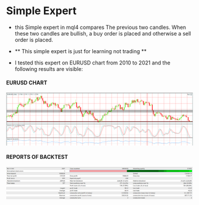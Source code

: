# Simple Expert
- this Simple expert in mql4 compares The previous two candles. When these two candles are bullish, a buy order is placed and otherwise a sell order is placed.

- ** This simple expert is just for learning not trading **

- I tested this expert on EURUSD chart from 2010 to 2021 and the following results are visible:

#### EURUSD CHART
![](image/first_Diagram_EURUSD.png)

#### REPORTS OF BACKTEST
![](image/first_Diagram_EURUSD_Report.png)
